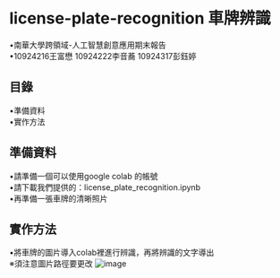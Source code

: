 # license-plate-recognition 車牌辨識   
•南華大學跨領域-人工智慧創意應用期末報告   
•10924216王富懋 10924222李音蕎 10924317彭鈺婷   
## 目錄   
•準備資料   
•實作方法   
## 準備資料    
•請準備一個可以使用google colab 的帳號   
•請下載我們提供的：license_plate_recognition.ipynb   
•再準備一張車牌的清晰照片
## 實作方法   
•將車牌的圖片導入colab裡進行辨識，再將辨識的文字導出   
※須注意圖片路徑要更改
![image](https://github.com/WuShuo02746480/license-plate/assets/71304560/97d14256-e4ce-4ce5-822f-743a3eaff4ea)   
